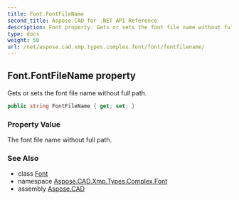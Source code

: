 ```yaml
---
title: Font.FontFileName
second_title: Aspose.CAD for .NET API Reference
description: Font property. Gets or sets the font file name without full path
type: docs
weight: 50
url: /net/aspose.cad.xmp.types.complex.font/font/fontfilename/
---
```

## Font.FontFileName property

Gets or sets the font file name without full path.

```csharp
public string FontFileName { get; set; }
```

### Property Value

The font file name without full path.

### See Also

* class [Font](../)
* namespace [Aspose.CAD.Xmp.Types.Complex.Font](../../font/)
* assembly [Aspose.CAD](../../../)


